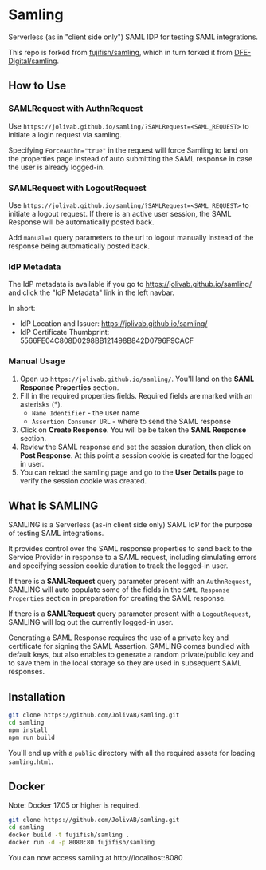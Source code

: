 # Samling

Serverless (as in "client side only") SAML IDP for testing SAML integrations.

This repo is forked from [fujifish/samling](https://github.com/fujifish/samling), which in turn forked it from [DFE-Digital/samling](https://github.com/DFE-Digital/samling).

## How to Use

### SAMLRequest with AuthnRequest

Use `https://jolivab.github.io/samling/?SAMLRequest=<SAML_REQUEST>` to initiate a login request via samling.

Specifying `ForceAuthn="true"` in the request will force Samling to land on the properties page instead of auto submitting the SAML response in case the user is already logged-in.

### SAMLRequest with LogoutRequest

Use `https://jolivab.github.io/samling/?SAMLRequest=<SAML_REQUEST>` to initiate a logout request. If there is an active user session, the SAML Response will be automatically posted back.

Add `manual=1` query parameters to the url to logout manually instead of the response being automatically posted back.

### IdP Metadata

The IdP metadata is available if you go to https://jolivab.github.io/samling/ and click the "IdP Metadata" link in the left navbar.

In short:

* IdP Location and Issuer: https://jolivab.github.io/samling/
* IdP Certificate Thumbprint: 5566FE04C808D0298BB121498B842D0796F9CACF

### Manual Usage

1. Open up `https://jolivab.github.io/samling/`. You'll land on the **SAML Response Properties** section.
2. Fill in the required properties fields. Required fields are marked with an asterisks (*).
   * `Name Identifier` - the user name
   * `Assertion Consumer URL` - where to send the SAML response
3. Click on **Create Response**. You will be be taken the **SAML Response** section.
4. Review the SAML response and set the session duration, then click on **Post Response**. At this point a session cookie
   is created for the logged in user.
5. You can reload the samling page and go to the **User Details** page to verify the session cookie was created.

## What is SAMLING

SAMLING is a Serverless (as-in client side only) SAML IdP for the purpose of testing SAML integrations.

It provides control over the SAML response properties to send back to the Service Provider in response to a SAML request,
including simulating errors and specifying session cookie duration to track the logged-in user.

If there is a <strong>SAMLRequest</strong> query parameter present with an `AuthnRequest`,
SAMLING will auto populate some of the fields in the `SAML Response Properties` section in preparation for creating the SAML response.

If there is a <strong>SAMLRequest</strong> query parameter present with a `LogoutRequest`,
SAMLING will log out the currently logged-in user.

Generating a SAML Response requires the use of a private key and certificate for signing the SAML Assertion.
SAMLING comes bundled with default keys, but also enables to generate a random private/public key and to save them in the local storage so they are used in
subsequent SAML responses.

## Installation

```bash
git clone https://github.com/JolivAB/samling.git
cd samling
npm install
npm run build
```

You'll end up with a `public` directory with all the required assets for loading `samling.html`.

## Docker

Note: Docker 17.05 or higher is required.

```bash
git clone https://github.com/JolivAB/samling.git
cd samling
docker build -t fujifish/samling .
docker run -d -p 8080:80 fujifish/samling
```

You can now access samling at http://localhost:8080

